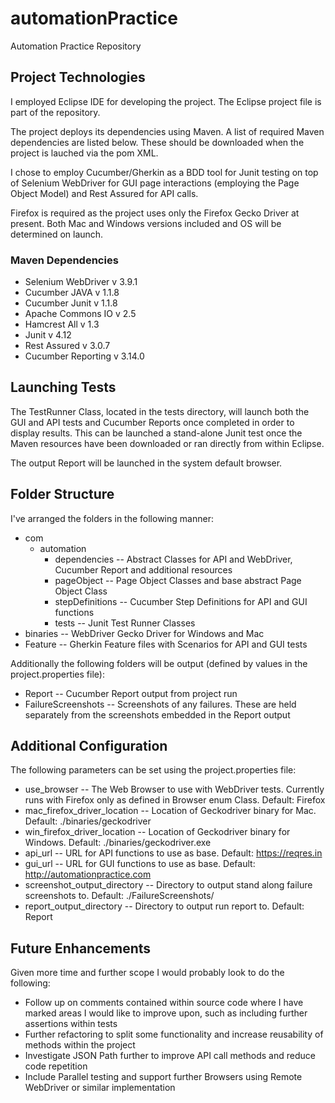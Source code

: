 # automationPractice
Automation Practice Repository

## Project Technologies

I employed Eclipse IDE for developing the project. The Eclipse project file is part of the repository.

The project deploys its dependencies using Maven. A list of required Maven dependencies are listed below. These should be downloaded when the project is lauched via the pom XML.

I chose to employ Cucumber/Gherkin as a BDD tool for Junit testing on top of Selenium WebDriver for GUI page interactions (employing the Page Object Model) and Rest Assured for API calls.

Firefox is required as the project uses only the Firefox Gecko Driver at present. Both Mac and Windows versions included and OS will be determined on launch.

### Maven Dependencies

* Selenium WebDriver v 3.9.1
* Cucumber JAVA v 1.1.8
* Cucumber Junit v 1.1.8
* Apache Commons IO v 2.5
* Hamcrest All v 1.3
* Junit v 4.12
* Rest Assured v 3.0.7
* Cucumber Reporting v 3.14.0

## Launching Tests

The TestRunner Class, located in the tests directory, will launch both the GUI and API tests and Cucumber Reports once completed in order to display results. This can be launched a stand-alone Junit test once the Maven resources have been downloaded or ran directly from within Eclipse.

The output Report will be launched in the system default browser.

## Folder Structure

I've arranged the folders in the following manner:

* com
  * automation
    * dependencies -- Abstract Classes for API and WebDriver, Cucumber Report and additional resources
    * pageObject -- Page Object Classes and base abstract Page Object Class
    * stepDefinitions -- Cucumber Step Definitions for API and GUI functions
    * tests -- Junit Test Runner Classes
* binaries -- WebDriver Gecko Driver for Windows and Mac
* Feature -- Gherkin Feature files with Scenarios for API and GUI tests
    
Additionally the following folders will be output (defined by values in the project.properties file):

* Report -- Cucumber Report output from project run
* FailureScreenshots -- Screenshots of any failures. These are held separately from the screenshots embedded in the Report output

## Additional Configuration

The following parameters can be set using the project.properties file:

* use_browser -- The Web Browser to use with WebDriver tests. Currently runs with Firefox only as defined in Browser enum Class. Default: Firefox
* mac_firefox_driver_location -- Location of Geckodriver binary for Mac. Default: ./binaries/geckodriver
* win_firefox_driver_location -- Location of Geckodriver binary for Windows. Default: ./binaries/geckodriver.exe
* api_url -- URL for API functions to use as base. Default: https://reqres.in
* gui_url -- URL for GUI functions to use as base. Default: http://automationpractice.com
* screenshot_output_directory -- Directory to output stand along failure screenshots to. Default: ./FailureScreenshots/
* report_output_directory -- Directory to output run report to. Default: Report

## Future Enhancements

Given more time and further scope I would probably look to do the following:

* Follow up on comments contained within source code where I have marked areas I would like to improve upon, such as including further assertions within tests
* Further refactoring to split some functionality and increase reusability of methods within the project
* Investigate JSON Path further to improve API call methods and reduce code repetition
* Include Parallel testing and support further Browsers using Remote WebDriver or similar implementation
